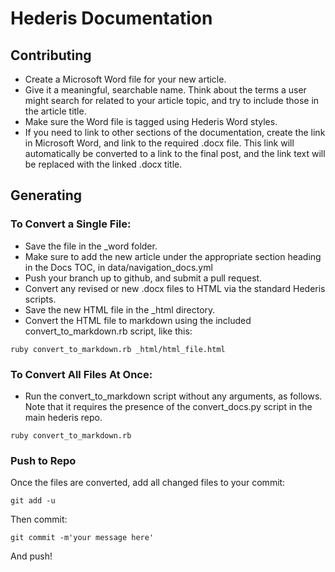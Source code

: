# Hederis Documentation

## Contributing

* Create a Microsoft Word file for your new article.
* Give it a meaningful, searchable name. Think about the terms a user might search for related to your article topic, and try to include those in the article title.
* Make sure the Word file is tagged using Hederis Word styles.
* If you need to link to other sections of the documentation, create the link in Microsoft Word, and link to the required .docx file. This link will automatically be converted to a link to the final post, and the link text will be replaced with the linked .docx title.

## Generating

### To Convert a Single File:

* Save the file in the _word folder.
* Make sure to add the new article under the appropriate section heading in the Docs TOC, in data/navigation_docs.yml
* Push your branch up to github, and submit a pull request.
* Convert any revised or new .docx files to HTML via the standard Hederis scripts.
* Save the new HTML file in the _html directory.
* Convert the HTML file to markdown using the included convert_to_markdown.rb script, like this:

```
ruby convert_to_markdown.rb _html/html_file.html
```

### To Convert All Files At Once:

* Run the convert_to_markdown script without any arguments, as follows. Note that it requires the presence of the convert_docs.py script in the main hederis repo.

```
ruby convert_to_markdown.rb
```

### Push to Repo

Once the files are converted, add all changed files to your commit:

```
git add -u
```

Then commit:

```
git commit -m'your message here'
```

And push!